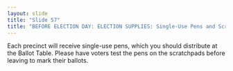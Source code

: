 ```yaml
---
layout: slide
title: "Slide 57"
title: "BEFORE ELECTION DAY: ELECTION SUPPLIES: Single-Use Pens and Scratchpad"
---
```


Each precinct will receive single-use pens, which you should distribute at the Ballot Table. Please have voters test the pens on the scratchpads before leaving to mark their ballots.
